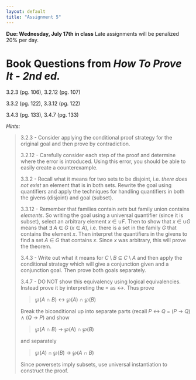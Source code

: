 ```yaml
---
layout: default
title: "Assignment 5"
---
```


**Due: Wednesday, July 17th in class** Late assignments will be penalized 20% per day.

Book Questions from *How To Prove It - 2nd ed.*
===============================================

3.2.3 (pg. 106), 3.2.12 (pg. 107)

3.3.2 (pg. 122), 3.3.12 (pg. 122)

3.4.3 (pg. 133), 3.4.7 (pg. 133)


*Hints:*

> 3.2.3 - Consider applying the conditional proof strategy for the original goal and then prove by contradiction.
>
> 3.2.12 - Carefully consider each step of the proof and determine where the error is introduced. Using this error, you should be able to easily create a counterexample.
>
> 3.3.2 - Recall what it means for two sets to be disjoint, i.e. *there does not exist* an element that is in both sets. Rewrite the goal using quantifiers and apply the techniques for handling quantifiers in both the givens (disjoint) and goal (subset).
>
> 3.3.12 - Remember that families contain *sets* but family union contains *elements*. So writing the goal using a universal quantifier (since it is subset), select an arbitrary element *x* ∈ ∪*F*. Then to show that *x* ∈ ∪*G* means that ∃ *A* ∈ *G* (*x* ∈ *A*), i.e. there is a set in the family *G* that contains the element *x*. Then interpret the quantifiers in the givens to find a set *A* ∈ *G* that contains *x*. Since *x* was arbitrary, this will prove the theorem.
>
> 3.4.3 - Write out what it means for *C* \\ *B* ⊆ *C* \\ *A* and then apply the conditional strategy which will give a conjunction given and a conjunction goal. Then prove both goals separately.
>
> 3.4.7 - DO NOT show this equivalency using logical equivalencies. Instead prove it by
> interpreting the = as ↔. Thus prove
> 
> > ℘(*A* ∩ *B*) ↔ ℘(*A*) ∩ ℘(*B*)
>
> Break the biconditional up into separate parts (recall *P* ↔ *Q* = (*P* → *Q*) ∧ (*Q* → *P*) and show 
>
> > ℘(*A* ∩ *B*) → ℘(*A*) ∩ ℘(*B*)
> 
> and separately
> 
> > ℘(*A*) ∩ ℘(*B*) → ℘(*A* ∩ *B*)
> 
> Since powersets imply subsets, use universal instantiation to construct the proof.

